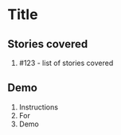 # Title

## Stories covered
1. #123 - list of stories covered

## Demo
1. Instructions
1. For
1. Demo